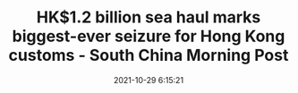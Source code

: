 ---
"title": "HK$1.2 billion sea haul marks biggest-ever seizure for Hong Kong customs - South China Morning Post"
"date": "2021-10-29 6:15:21"
"feed_name": "GOOGLENEWSMINING"
"feed_website": "https://news.google.com/search?q=mining%2Bincident&hl=en-US&gl=US&ceid=US:en"
"feed_rss": "https://news.google.com/rss/search?q=mining%2Bincident&hl=en-US&gl=US&ceid=US:en"
"link": "https://www.scmp.com/news/hong-kong/law-and-crime/article/3154072/hong-kong-customs-seizes-hk12-billion-worth-products"
"source": "{'href': 'https://www.scmp.com', 'title': 'South China Morning Post'}"
"file": "_posts/2021-1-1-0687e5a9d9eaeefd2c16ee4f6ad87ba1dc09babc.md"
"accident": "1"
"drilling": "0"
"dead": "0"
"injured": "0"
"arrested": "0"
"place": "unknown place"
"where": "unknown site"
"causes": "unknown"
"place_uri": "unknown place"
---